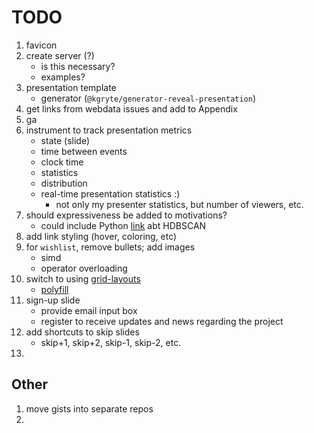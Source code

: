 TODO
====

1. favicon
2. create server (?)
	-	is this necessary?
	-	examples?
3. presentation template
	- 	generator (`@kgryte/generator-reveal-presentation`)
4. get links from webdata issues and add to Appendix
5. ga
6. instrument to track presentation metrics
	-	state (slide)
	-	time between events
	-	clock time
	-	statistics
	-	distribution
	- 	real-time presentation statistics :)
		-	not only my presenter statistics, but number of viewers, etc.
7. should expressiveness be added to motivations?
	-	could include Python [link](http://nbviewer.jupyter.org/github/lmcinnes/hdbscan/blob/master/notebooks/Python%20vs%20Java.ipynb) abt HDBSCAN
8. add link styling (hover, coloring, etc)
9. for `wishlist`, remove bullets; add images
	-	simd
	-	operator overloading
10. switch to using [grid-layouts](https://hacks.mozilla.org/2015/09/the-future-of-layout-with-css-grid-layouts/)
	-	[polyfill](https://github.com/FremyCompany/css-grid-polyfill)
11. sign-up slide
	-	provide email input box
	-	register to receive updates and news regarding the project
12. add shortcuts to skip slides
	-	skip+1, skip+2, skip-1, skip-2, etc.
13. 



## Other

1. move gists into separate repos
2. 
